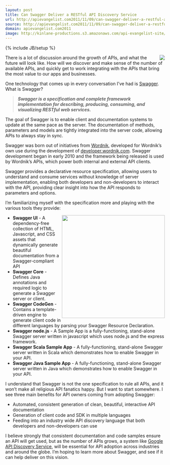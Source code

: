 ```yaml
---
layout: post
title: Can Swagger Deliver a RESTful API Discovery Service
url: http://apievangelist.com2011/11/09/can-swagger-deliver-a-restful-api-discovery-service/
source: http://apievangelist.com2011/11/09/can-swagger-deliver-a-restful-api-discovery-service/
domain: apievangelist.com2011
image: http://kinlane-productions.s3.amazonaws.com/api-evangelist-site/blog/Swagger-Logo.png
---
```

{% include JB/setup %}<p>
     <a title="Swagger" href="http://swagger.wordnik.com/"></a><img src="http://kinlane-productions.s3.amazonaws.com/api-evangelist/swagger/Swagger-Logo.png"  align="right" />
</p>
<p>
     There is a lot of discussion around the growth of APIs, and what the future will look like. How will we discover and make sense of the number of available APIs, and quickly get to work integrating with the APIs that bring the most value to our apps and businesses.
</p>
<p>
     One technology that comes up in every conversation I’ve had is <a title="Swagger" href="http://swagger.wordnik.com/">Swagger</a>. What is Swagger?
</p>
<blockquote>
     <strong><em>Swagger is a specification and complete framework implementation for describing, producing, consuming, and visualizing RESTful web services.</em></strong>
</blockquote>
<p>
     The goal of Swagger is to enable client and documentation systems to update at the same pace as the server. The documentation of methods, parameters and models are tightly integrated into the server code, allowing APIs to always stay in sync.
</p>
<p>
     Swagger was born out of initiatives from <a title="Wordnik" href="http://www.wordnik.com/">Wordnik</a>, developed for Wordnik’s own use during the development of <a title="developer.wordnik.com" href="http://developer.wordnik.com/">developer.wordnik.com</a>. Swagger development began in early 2010 and the framework being released is used by Wordnik’s APIs, which power both internal and external API clients.
</p>
<p>
     Swagger provides a declarative resource specification, allowing users to understand and consume services without knowledge of server implementation, enabling both developers and non-developers to interact with the API, providing clear insight into how the API responds to parameters and options.
</p>
<p>
     I’m familiarizing myself with the specification more and playing with the various tools they provide:
</p>
<p>
     <a title="Swagger" href="http://swagger.wordnik.com/"></a><img src="http://kinlane-productions.s3.amazonaws.com/api-evangelist/swagger/Swagger-Screenshot-1.png"  width="325" align="right" />
</p>
<ul>
     <li>
          <strong>Swagger UI</strong> - A dependency-free collection of HTML, Javascript, and CSS assets that dynamically generate beautiful documentation from a Swagger-compliant API
     </li>
     <li>
          <strong>Swagger Core</strong> - Defines Java annotations and required logic to generate a Swagger server or client.
     </li>
     <li>
          <strong>Swagger CodeGen</strong> - Contains a template-driven engine to generate client code in different languages by parsing your Swagger Resource Declaration.
     </li>
     <li>
          <strong>Swagger node.js</strong> - A Sample App is a fully-functioning, stand-alone Swagger server written in javascript which uses node.js and the express framework.
     </li>
     <li>
          <strong>Swagger Scala Sample App</strong> - A fully-functioning, stand-alone Swagger server written in Scala which demonstrates how to enable Swagger in your API.
     </li>
     <li>
          <strong>Swagger Java Sample App</strong> - A fully-functioning, stand-alone Swagger server written in Java which demonstrates how to enable Swagger in your API.
     </li>
</ul>
<p>
     I understand that Swagger is not the one specification to rule all APIs, and it won’t make all religious API fanatics happy. But I want to start somewhere. I see three main benefits for API owners coming from adopting Swagger:
</p>
<ul>
     <li>Automated, consistent generation of clean, beautiful, interactive API documentation
     </li>
     <li>Generation of client code and SDK in multiple languages
     </li>
     <li>Feeding into an industry wide API discovery language that both developers and non-developers can use
     </li>
</ul>
<p>
     I believe strongly that consistent documentation and code samples ensure an API will get used, but as the number of APIs grows, a system like <a title="Google API Discovery Service" href="/2011/05/21/google-apis-discovery-service/">Google API Discovery Service</a>, will be essential for API adoption across industries and around the globe. I’m hoping to learn more about Swagger, and see if it can help deliver on this vision.
</p>
